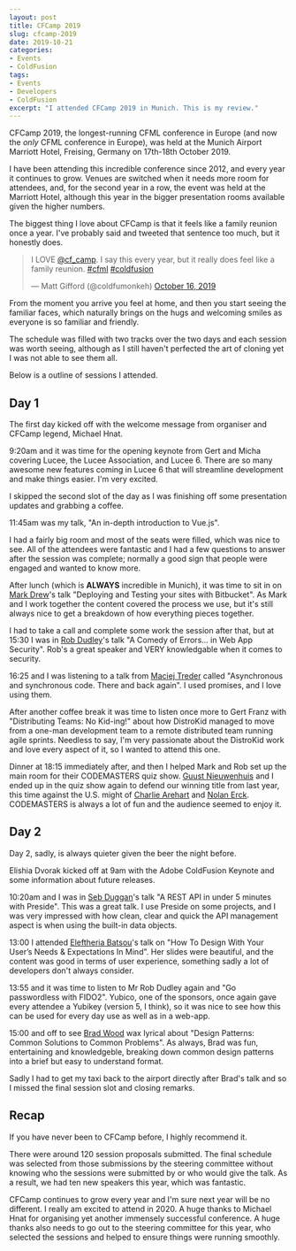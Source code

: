 ```yaml
---
layout: post
title: CFCamp 2019
slug: cfcamp-2019
date: 2019-10-21
categories:
- Events
- ColdFusion
tags:
- Events
- Developers
- ColdFusion
excerpt: "I attended CFCamp 2019 in Munich. This is my review."
---
```

CFCamp 2019, the longest-running CFML conference in Europe (and now the _only_ CFML conference in Europe), was held at the Munich Airport Marriott Hotel, Freising, Germany on 17th-18th October 2019.

I have been attending this incredible conference since 2012, and every year it continues to grow. Venues are switched when it needs more room for attendees, and, for the second year in a row, the event was held at the Marriott Hotel, although this year in the bigger presentation rooms available given the higher numbers.

The biggest thing I love about CFCamp is that it feels like a family reunion once a year. I've probably said and tweeted that sentence too much, but it honestly does.


<blockquote class="twitter-tweet"><p lang="en" dir="ltr">I LOVE <a href="https://twitter.com/cf_camp?ref_src=twsrc%5Etfw">@cf_camp</a>. I say this every year, but it really does feel like a family reunion. <a href="https://twitter.com/hashtag/cfml?src=hash&amp;ref_src=twsrc%5Etfw">#cfml</a> <a href="https://twitter.com/hashtag/coldfusion?src=hash&amp;ref_src=twsrc%5Etfw">#coldfusion</a></p>&mdash; Matt Gifford (@coldfumonkeh) <a href="https://twitter.com/coldfumonkeh/status/1184485136303378432?ref_src=twsrc%5Etfw">October 16, 2019</a></blockquote> <script async src="https://platform.twitter.com/widgets.js" charset="utf-8"></script>


From the moment you arrive you feel at home, and then you start seeing the familiar faces, which naturally brings on the hugs and welcoming smiles as everyone is so familiar and friendly.


The schedule was filled with two tracks over the two days and each session was worth seeing, although as I still haven't perfected the art of cloning yet I was not able to see them all.

Below is a outline of sessions I attended.

## Day 1

The first day kicked off with the welcome message from organiser and CFCamp legend, Michael Hnat.

9:20am and it was time for the opening keynote from Gert and Micha covering Lucee, the Lucee Association, and Lucee 6. There are so many awesome new features coming in Lucee 6 that will streamline development and make things easier. I'm very excited.

I skipped the second slot of the day as I was finishing off some presentation updates and grabbing a coffee.

11:45am was my talk, "An in-depth introduction to Vue.js".

I had a fairly big room and most of the seats were filled, which was nice to see. All of the attendees were fantastic and I had a few questions to answer after the session was complete; normally a good sign that people were engaged and wanted to know more.

After lunch (which is **ALWAYS** incredible in Munich), it was time to sit in on [Mark Drew](http://cmdhq.io/)'s talk "Deploying and Testing your sites with Bitbucket". As Mark and I work together the content covered the process we use, but it's still always nice to get a breakdown of how everything pieces together.

I had to take a call and complete some work the session after that, but at 15:30 I was in [Rob Dudley](https://rcwd.dev/)'s talk "A Comedy of Errors... in Web App Security". Rob's a great speaker and VERY knowledgable when it comes to security.

16:25 and I was listening to a talk from [Maciej Treder](https://www.maciejtreder.com/) called "Asynchronous and synchronous code. There and back again". I used promises, and I love using them.

After another coffee break it was time to listen once more to Gert Franz with "Distributing Teams: No Kid-ing!" about how DistroKid managed to move from a one-man development team to a remote distributed team running agile sprints. Needless to say, I'm very passionate about the DistroKid work and love every aspect of it, so I wanted to attend this one.

Dinner at 18:15 immediately after, and then I helped Mark and Rob set up the main room for their CODEMASTERS quiz show. [Guust Nieuwenhuis](https://twitter.com/lagaffe) and I ended up in the quiz show again to defend our winning title from last year, this time against the U.S. might of [Charlie Arehart](http://www.carehart.org) and [Nolan Erck](https://southofshasta.com/). CODEMASTERS is always a lot of fun and the audience seemed to enjoy it.

## Day 2

Day 2, sadly, is always quieter given the beer the night before.

Elishia Dvorak kicked off at 9am with the Adobe ColdFusion Keynote and some information about future releases.

10:20am and I was in [Seb Duggan](https://blog.sebduggan.com/)'s talk "A REST API in under 5 minutes with Preside". This was a great talk. I use Preside on some projects, and I was very impressed with how clean, clear and quick the API management aspect is when using the built-in data objects.

13:00 I attended [Eleftheria Batsou](http://eleftheriabatsou.com/)'s talk on "How To Design With Your User’s Needs & Expectations In Mind". Her slides were beautiful, and the content was good in terms of user experience, something sadly a lot of developers don't always consider.

13:55 and it was time to listen to Mr Rob Dudley again and "Go passwordless with FIDO2". Yubico, one of the sponsors, once again gave every attendee a Yubikey (version 5, I think), so it was nice to see how this can be used for every day use as well as in a web-app.

15:00 and off to see [Brad Wood](http://www.codersrevolution.com/) wax lyrical about "Design Patterns: Common Solutions to Common Problems". As always, Brad was fun, entertaining and knowledgeble, breaking down common design patterns into a brief but easy to understand format.

Sadly I had to get my taxi back to the airport directly after Brad's talk and so I missed the final session slot and closing remarks.

## Recap

If you have never been to CFCamp before, I highly recommend it.

There were around 120 session proposals submitted. The final schedule was selected from those submissions by the steering committee without knowing who the sessions were submitted by or who would give the talk. As a result, we had ten new speakers this year, which was fantastic.

CFCamp continues to grow every year and I'm sure next year will be no different. I really am excited to attend in 2020. A huge thanks to Michael Hnat for organising yet another immensely successful conference. A huge thanks also needs to go out to the steering committee for this year, who selected the sessions and helped to ensure things were running smoothly.
